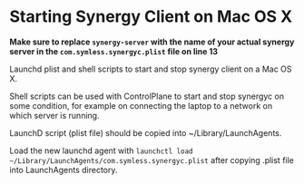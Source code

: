 # Starting Synergy Client on Mac OS X

**Make sure to replace `synergy-server` with the name of your actual synergy server in the `com.symless.synergyc.plist` file on line 13**

Launchd plist and shell scripts to start and stop synergy client on a Mac OS X.

Shell scripts can be used with ControlPlane to start and stop synergyc on some condition, for example on connecting the laptop to a network on which server is running.

LaunchD script (plist file) should be copied into ~/Library/LaunchAgents.

Load the new launchd agent with `launchctl load ~/Library/LaunchAgents/com.symless.synergyc.plist` after copying .plist file into LaunchAgents directory.
